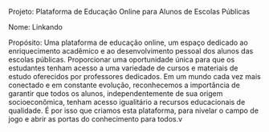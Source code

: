 Projeto: Plataforma de Educação Online para Alunos de Escolas Públicas

Nome: Linkando 

Propósito: Uma plataforma de educação online, um espaço dedicado ao enriquecimento acadêmico e ao desenvolvimento pessoal dos alunos das escolas públicas. Proporcionar uma oportunidade única para que os estudantes tenham acesso a uma variedade de cursos e materiais de estudo oferecidos por professores dedicados. Em um mundo cada vez mais conectado e em constante evolução, reconhecemos a importância de garantir que todos os alunos, independentemente de sua origem socioeconômica, tenham acesso igualitário a recursos educacionais de qualidade. É por isso que criamos esta plataforma, para nivelar o campo de jogo e abrir as portas do conhecimento para todos.v

